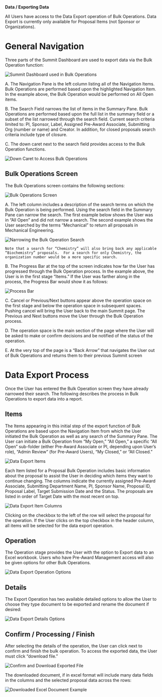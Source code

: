 **Data / Exporting Data**

All Users have access to the Data Export operation of Bulk Operations.  Data Export is currently only available for Proposal Items (not Sponsor or Organizations).  

# General Navigation
Three parts of the Summit Dashboard are used to export data via the Bulk Operation function:

![Summit Dashboard used in Bulk Operations](../images/management/BulkOp_Dashboard.jpg)

A. The Navigation Pane is the left column listing all of the Navigation Items.  Bulk Operations are performed based upon the highlighted Navigation Item. In the example above, the Bulk Operation would be performed on All Open items.

B.	The Search Field narrows the list of items in the Summary Pane.  Bulk Operations are performed based upon the full list in the summary field or a subset of the list narrowed through the search field.  Current search criteria limited to: PI, Sponsor, Label, Assigned Pre-Award Associate, Submitting Org (number or name) and Creator.  In addition, for closed proposals search criteria include type of closure.

C.	The down caret next to the search field provides access to the Bulk Operation functions.

![Down Caret to Access Bulk Operations](../images/management/BulkOp_DownCaret.jpg)

## Bulk Operations Screen
The Bulk Operations screen contains the following sections:

![Bulk Operations Screen](../images/management/BulkOp_BulkOpScreen.jpg)

A.	The left column includes a description of the search terms on which the Bulk Operation is being performed.  Using the search field in the Summary Pane can narrow the search.  The first example below shows the User was in “All Open” and did not narrow a search.  The second example shows the User searched by the terms “Mechanical” to return all proposals in Mechanical Engineering.

![Narrowing the Bulk Operation Search](../images/management/BulkOp_NarrowSearch.jpg)

    Note that a search for “Chemistry” will also bring back any applicable “Biochemistry” proposals.  For a search for only Chemistry, the organization number would be a more specific search.

B. The Progress Bar at the top of the screen indicates how far the User has progressed through the Bulk Operation process.  In the example above, the User is in the first stage “Items.”  If the User was farther along in the process, the Progress Bar would show it as follows:

![Process Bar](../images/management/BulkOp_ProcessBar.jpg)

C.	Cancel or Previous/Next buttons appear above the operation space on the first stage and below the operation space in subsequent spaces.   Pushing cancel will bring the User back to the main Summit page.  The Previous and Next buttons move the User through the Bulk Operation process.

D.	The operation space is the main section of the page where the User will be asked to make or confirm decisions and be notified of the status of the operation.

E.	At the very top of the page is a “Back Arrow” that navigates the User out of Bulk Operations and returns them to their previous Summit screen

# Data Export Process
Once the User has entered the Bulk Operation screen they have already narrowed their search.  The following describes the process in Bulk Operations to export data into a report.

## Items
The Items appearing in this initial step of the export function of Bulk Operations are based upon the Navigation Item from which the User initiated the Bulk Operation as well as any search of the Summary Pane.  The User can initiate a Bulk Operation from “My Open,” “All Open,” a specific “All Open” sub-folder (either Pre-Award Associate or PI, depending upon User’s role), “Admin Review” (for Pre-Award Users), “My Closed,” or “All Closed.”  

![Data Export Items](../images/reporting/RepEx_Items.jpg)

Each Item listed for a Proposal Bulk Operation includes basic information about the proposal to assist the User in deciding which items they want to continue changing.  The columns indicate the currently assigned Pre-Award Associate, Submitting Department Name, PI, Sponsor Name, Proposal ID, Proposal Label, Target Submission Date and the Status.  The proposals are listed in order of Target Date with the most recent on top.

![Data Export Item Columns](../images/reporting/RepEx_Columns.jpg)

Clicking on the checkbox to the left of the row will select the proposal for the operation.  If the User clicks on the top checkbox in the header column, all items will be selected for the data export operation.

## Operation
The Operation stage provides the User with the option to Export data to an Excel workbook.  Users who have Pre-Award Management access will also be given options for other Bulk Operations.

![Data Export Operation Options](../images/reporting/RepEx_Operations.jpg)

## Details
The Export Operation has two available detailed options to allow the User to choose they type document to be exported and rename the document if desired:

![Data Export Details Options](../images/reporting/RepEx_Details.jpg)

## Confirm / Processing / Finish
After selecting the details of the operation, the User can click next to confirm and finish the bulk operation.   To access the exported data, the User must click “download file.”

![Confirm and Download Exported File](../images/reporting/RepEx_Finish.jpg)

The downloaded document, if in excel format will include many data fields in the columns and the selected proposal data across the rows:

![Downloaded Excel Document Example](../images/reporting/RepEx_Download.jpg)
